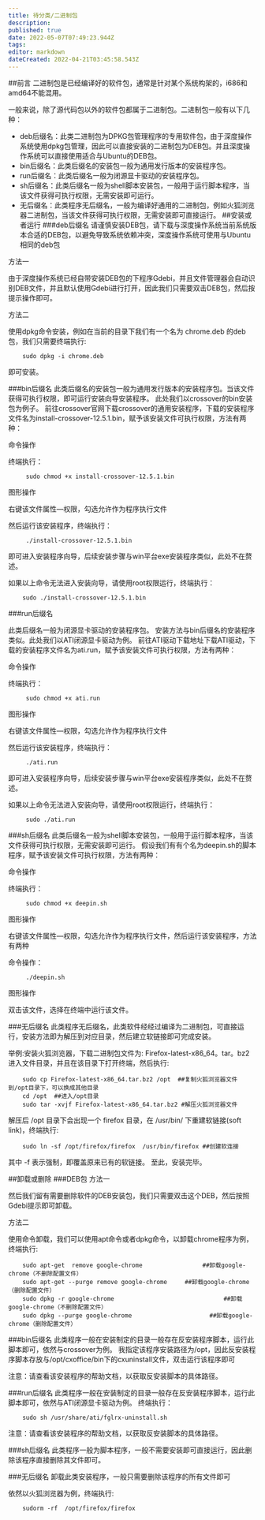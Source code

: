 ```yaml
---
title: 待分类/二进制包
description: 
published: true
date: 2022-05-07T07:49:23.944Z
tags: 
editor: markdown
dateCreated: 2022-04-21T03:45:58.543Z
---
```


##前言
二进制包是已经编译好的软件包，通常是针对某个系统构架的，i686和amd64不能混用。

一般来说，除了源代码包以外的软件包都属于二进制包。二进制包一般有以下几种：

- deb后缀名：此类二进制包为DPKG包管理程序的专用软件包，由于深度操作系统使用dpkg包管理，因此可以直接安装的二进制包为DEB包。并且深度操作系统可以直接使用适合与Ubuntu的DEB包。
- bin后缀名：此类后缀名的安装包一般为通用发行版本的安装程序包。
- run后缀名：此类后缀名一般为闭源显卡驱动的安装程序包。
- sh后缀名：此类后缀名一般为shell脚本安装包，一般用于运行脚本程序，当该文件获得可执行权限，无需安装即可运行。
- 无后缀名：此类程序无后缀名，一般为编译好通用的二进制包，例如火狐浏览器二进制包，当该文件获得可执行权限，无需安装即可直接运行。
##安装或者运行
###deb后缀名
请谨慎安装DEB包，请下载与深度操作系统当前系统版本合适的DEB包，以避免导致系统依赖冲突，深度操作系统可使用与Ubuntu相同的deb包

方法一

由于深度操作系统已经自带安装DEB包的下程序Gdebi，并且文件管理器会自动识别DEB文件，并且默认使用Gdebi进行打开，因此我们只需要双击DEB包，然后按提示操作即可。

方法二

使用dpkg命令安装，例如在当前的目录下我们有一个名为 chrome.deb 的deb包，我们只需要终端执行:

        sudo dpkg -i chrome.deb

即可安装。

###bin后缀名
此类后缀名的安装包一般为通用发行版本的安装程序包。当该文件获得可执行权限，即可运行安装向导安装程序。 此处我们以crossover的bin安装包为例子。 前往crossover官网下载crossover的通用安装程序，下载的安装程序文件名为install-crossover-12.5.1.bin，赋予该安装文件可执行权限，方法有两种：

命令操作

终端执行：

         sudo chmod +x install-crossover-12.5.1.bin 

图形操作

右键该文件属性—权限，勾选允许作为程序执行文件

然后运行该安装程序，终端执行：

         ./install-crossover-12.5.1.bin 

即可进入安装程序向导，后续安装步骤与win平台exe安装程序类似，此处不在赘述。

如果以上命令无法进入安装向导，请使用root权限运行，终端执行：

        sudo ./install-crossover-12.5.1.bin 

###run后缀名

此类后缀名一般为闭源显卡驱动的安装程序包。 安装方法与bin后缀名的安装程序类似。此处我们以ATI闭源显卡驱动为例。 前往ATI驱动下载地址下载ATI驱动，下载的安装程序文件名为ati.run，赋予该安装文件可执行权限，方法有两种：

命令操作

终端执行：

         sudo chmod +x ati.run

图形操作

右键该文件属性—权限，勾选允许作为程序执行文件

然后运行该安装程序，终端执行：

         ./ati.run

即可进入安装程序向导，后续安装步骤与win平台exe安装程序类似，此处不在赘述。

如果以上命令无法进入安装向导，请使用root权限运行，终端执行：

         sudo ./ati.run

###sh后缀名
此类后缀名一般为shell脚本安装包，一般用于运行脚本程序，当该文件获得可执行权限，无需安装即可运行。 假设我们有有个名为deepin.sh的脚本程序，赋予该安装文件可执行权限，方法有两种：

命令操作

终端执行：

         sudo chmod +x deepin.sh

图形操作

右键该文件属性—权限，勾选允许作为程序执行文件，然后运行该安装程序，方法有两种

命令操作：

         ./deepin.sh

图形操作

双击该文件，选择在终端中运行该文件。

###无后缀名
此类程序无后缀名，此类软件经经过编译为二进制包，可直接运行，安装方法即为解压到对应目录，然后建立软链接即可完成安装。

举例:安装火狐浏览器，下载二进制包文件为: Firefox-latest-x86_64。tar。bz2 进入文件目录，并且在该目录下打开终端，然后执行:

        sudo cp Firefox-latest-x86_64.tar.bz2 /opt  ##复制火狐浏览器文件到/opt目录下，可以换成其他目录
        cd /opt  ##进入/opt目录
        sudo tar -xvjf Firefox-latest-x86_64.tar.bz2 #解压火狐浏览器文件

解压后 /opt 目录下会出现一个 firefox 目录，在 /usr/bin/ 下重建软链接(soft link)，终端执行:

        sudo ln -sf /opt/firefox/firefox  /usr/bin/firefox ##创建软连接

其中 -f 表示强制，即覆盖原来已有的软链接。 至此，安装完毕。

##卸载或删除
###DEB包
方法一

然后我们留有需要删除软件的DEB安装包，我们只需要双击这个DEB，然后按照Gdebi提示即可卸载。

方法二

使用命令卸载，我们可以使用apt命令或者dpkg命令，以卸载chrome程序为例，终端执行:

        sudo apt-get  remove google-chrome                 ##卸载google-chrome（不删除配置文件）
        sudo apt-get --purge remove google-chrome     ##卸载google-chrome（删除配置文件）
        sudo dpkg -r google-chrome                               ##卸载google-chrome（不删除配置文件）
        sudo dpkg --purge google-chrome                      ##卸载google-chrome（删除配置文件）

###bin后缀名
此类程序一般在安装制定的目录一般存在反安装程序脚本，运行此脚本即可，依然与crossover为例。 我指定该程序安装路径为/opt，因此反安装程序脚本存放与/opt/cxoffice/bin下的cxuninstall文件，双击运行该程序即可

注意：请查看该安装程序的帮助文档，以获取反安装脚本的具体路径。

###run后缀名
此类程序一般在安装制定的目录一般存在反安装程序脚本，运行此脚本即可，依然与ATI闭源显卡驱动为例。 终端执行：

        sudo sh /usr/share/ati/fglrx-uninstall.sh

注意：请查看该安装程序的帮助文档，以获取反安装脚本的具体路径。

###sh后缀名
此类程序一般为脚本程序，一般不需要安装即可直接运行，因此删除该程序直接删除其文件即可。

###无后缀名
卸载此类安装程序，一般只需要删除该程序的所有文件即可

依然以火狐浏览器为例，终端执行:

        sudorm -rf  /opt/firefox/firefox